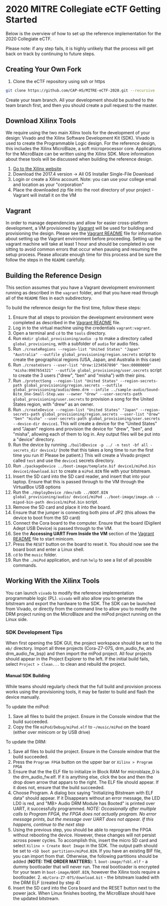 # 2020 MITRE Collegiate eCTF Getting Started

Below is the overview of how to set up the reference implementation for the 2020 Collegiate eCTF.

Please note: if any step fails, it is highly unlikely that the process will get back on track by continuing to future steps.

## Creating Your Own Fork

1. Clone the eCTF repository using ssh or https 
```bash
git clone https://github.com/CAP-HS/MITRE-eCTF-2020.git --recursive
``` 

Create your team branch. All your development should be pushed to the team branch first, and then you should create a pull request to the master.



## Download Xilinx Tools
We require using the two main Xilinx tools for the development of your
design: Vivado and the Xilinx Software Development Kit (SDK). Vivado is used to create the
Programmable Logic design. For the reference design, this includes the Xilinx MicroBlaze, a soft
microprocessor core. Applications for the MicroBlaze can be written using the Xilinx SDK. More
information about these tools will be discussed when building the reference design.

 1. [Go to the Xilinx website](https://www.xilinx.com/support/download/index.html/content/xilinx/en/downloadNav/vivado-design-tools/archive.html)
 2. Download the 2017.4 version -> All OS Installer Single-File Download
 3. Login or create a Xilinx account. Note: you can use your college email and location as your "corporation"
 4. Place the downloaded zip file into the root directory of your project - Vagrant will install it on the VM


## Vagrant
In order to manage dependencies and allow for easier cross-platform development, a VM provisioned by
[Vagrant](https://vagrantup.com) will be used for building and provisioning the design. Please see
the [Vagrant README](vagrant/README.md) file for information about setting up the Vagrant environment before
proceeding. Setting up the vagrant machine will take at least 1 hour and should be completed in one sitting
to avoid common errors that occur when pausing and resuming the setup process.
Please allocate enough time for this process and be sure the follow the steps in the `README`
carefully.


## Building the Reference Design
This section assumes that you have a Vagrant development
environment running as described in the `vagrant` folder, and that you have read through all of the
`README` files in each subdirectory.

To build the reference design for the first time, follow these steps:
1.  Ensure that all steps to provision the development environment were completed as described
    in the [Vagrant README](vagrant/README.md) file.
2.  Log in to the virtual machine using the credentials `vagrant:vagrant`.
3.  Open a terminal and `cd` to the `tools` directory.
4.  Run `mkdir global_provisioning/audio -p` to make a directory called `global_provisioning`, with a subfolder of `audio` for audio files.
5.  Run `./createRegions --region-list "United States" "Japan" "Australia" --outfile global_provisioning/region.secrets` script to create the geographical regions (USA, Japan, and Australia in this case)
6.  Run `./createUsers --user-list "drew:1234567890" "ben:00000000" "misha:0987654321" --outfile global_provisioning/user.secrets` script to create the 3 users ("drew", "ben" and "misha") with their pins.
7.  Run `./protectSong --region-list "United States" --region-secrets-path global_provisioning/region.secrets --outfile global_provisioning/audio/demo.drm --infile ../sample-audio/Sound-Bite_One-Small-Step.wav --owner "drew" --user-secrets-path global_provisioning/user.secrets` to provision a song for the United States region, with "drew" as an owner.
8.  Run `./createDevice --region-list "United States" "Japan" --region-secrets-path global_provisioning/region.secrets --user-list "drew" "ben" "misha" --user-secrets-path global_provisioning/user.secrets --device-dir device1`. This will create a device for the "United States" and "Japan" regions and provision the device for "drew", "ben", and "misha", allowing each of them to log in. Any output files will be put into a "device" directory.
9.  Run the device by running `./buildDevice -p ../ -n test -bf all -secrets_dir device1/` (note that this takes a long time to run the first time you run it! Please be patient.) This will create a Vivado project called `test` and use the `device1` secrets directory.
10. Run `./packageDevice ../boot-image/template.bif device1/miPod.bin device1/download.bit` to create a `miPod.BIN` file with your bitstream.
11. Insert the SD card into the SD card reader, and insert that into your laptop.
    Ensure that this is passed through to the VM through the VirtualBox USB options
12. Run the `./deployDevice /dev/sdb ../BOOT.BIN global_provisioning/audio/ device1/miPod ../boot-image/image.ub --mipod-bin-path device1/miPod.bin` script.
13. Remove the SD card and place it into the board.
14. Ensure that the jumper is connecting both pins of JP2 (this allows the device to boot from the SD card)
15. Connect the Cora board to the computer. Ensure that the board (Digilent Adept USB Device) is passed through to the VM.
16. See the **Accessing UART From Inside the VM** section of the [Vagrant README](vagrant/README.md) file to start minicom.
17. Press the `RESET` button on the board to reset it. You should now see the board boot and enter a Linux shell.
18. `cd` to the `music` folder.
19. Run the `./miPod` application, and run `help` to see a list of all possible commands.


## Working With the Xilinx Tools
You can launch `vivado` to modify the reference implementation programmable logic (PL).
`vivado` will also allow you to generate the bitstream and export the hardware to the SDK.
The SDK can be launched from Vivado, or directly from the command line to allow you to modify
the DRM project runing on the MicroBlaze and the miPod project running on the Linux side.


### SDK Development Tips

When first opening the SDK GUI, the project workspace should be set to the `mb/` directory. Import
all three projects (Cora-Z7-07S, drm_audio_fw, and drm_audio_fw_bsp) and then import the miPod
project. All four projects should appear in the Project Explorer to the left. If the initial build
fails, select `Project > Clean...` to clean and rebuild the project.

#### Manual SDK Building
While teams should regularly check that the full build and provision process works using the
provisioning tools, it may be faster to build and flash the device manually. 

To update the miPod:
1. Save all files to build the project. Ensure in the Console window that the build succeeded.
2. Copy the file `miPod/Debug/miPod.elf` to `~/music/miPod` on the board (either over minicom or by USB drive)

To update the DRM:
1. Save all files to build the project. Ensure in the Console window that the build succeeded.
2. Press the `Program FPGA` button on the upper bar or `Xilinx > Program FPGA`
3. Ensure that the the ELF file to initialize in Block RAM for microblaze_0 is the drm_audio_fw.elf.
   If it is anything else, click the box and then the drop down arrow that appars to the right.
   The ELF file should appear. If it does not, ensure that the build succeeded.
4. Choose Program. A dialog box saying "Initializing Bitstream with ELF data" should appear. If it
   Disappears without an error message, the LED LD0 is red, and "MB> Audio DRM Module has Booted"
   is printed over UART, it successfully programmed.
   *NOTE: Occasionally after multiple calls to Program FPGA, the FPGA does not actually program.
   No error message prints, but the message over UART does not appear. If this happens, continue
   to the next step*
5. Using the previous step, you should be able to reprogram the FPGA without rebooting the device.
   However, these changes will not persist across power cycles. To accomplish this, insert the 
   micro SD card and select `Xilinx > Create Boot Image` in the SDK. The output path should be set to
   `<SD boot partition>/miPod.BIN`. If you have an existing BIF file, you can import from that.
   Otherwise, the following partitions should be added (**NOTE: THE ORDER MATTERS**):
       1. `boot-image/fsbl.elf` - a dummy bootloader that will never run. The real bootloader is
          encrypted for your team in `boot-image/BOOT.BIN`, however the Xilinx tools require a bootloader.
       2. `mb/Cora-Z7-07S/download.bit` - the bitstream loaded with the DRM ELF (created by step 4)
6. Insert the SD card into the Cora board and the RESET button next to the power jack. When Linux finishes
   booting, the MicroBlaze should have the updated bitstream.

